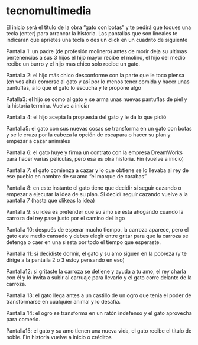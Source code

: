 # tecnomultimedia

El inicio será el título de la obra “gato con botas” y te pedirá que toques una tecla (enter) para arrancar la historia.
Las pantallas que son lineales te indicaran que aprietes una tecla o des un click en un cuadrito de siguiente

Pantalla 1: un padre (de profesión molinero) antes de morir deja su ultimas pertenencias a sus 3 hijos el hijo mayor recibe el molino, el hijo del medio recibe un burro y el hijo mas chico solo recibe un gato.

Pantalla 2: el hijo más chico desconforme con la parte que le toco piensa (en vos alta) comerse al gato y así por lo menos tener comida y hacer unas pantuflas, a lo que el gato lo escucha y le propone algo  

Patalla3: el hijo se como al gato y se arma unas nuevas pantuflas de piel y la historia termina. Vuelve a iniciar

Pantalla 4: el hijo acepta la propuesta del gato y le da lo que pidió

Pantalla5: el gato con sus nuevas cosas se transforma en un gato con botas y se le cruza por la cabeza la opción de escapara o hacer su plan y empezar a cazar animales

Pantalla 6: el gato huye y firma un contrato con la empresa DreamWorks para hacer varias películas, pero esa es otra historia. Fin (vuelve a inicio)

Pantalla 7: el gato comienza a cazar y lo que obtiene se lo llevaba al rey de ese pueblo en nombre de su amo “el marque de carabas”

Pantalla 8: en este instante el gato tiene que decidir si seguir cazando o empezar a ejecutar la idea de su plan. Si decidí seguir cazando vuelve a la pantalla 7 (hasta que clikeas la idea)

Pantalla 9: su idea es pretender que su amo se esta ahogando cuando la carroza del rey pase justo por el camino del lago 

Pantalla 10: después de esperar mucho tiempo, la carroza aparece, pero el gato este medio cansado y debes elegir entre gritar para que la carroza se detenga o caer en una siesta por todo el tiempo que esperaste.

Pantalla 11: si decidiste dormir, el gato y su amo siguen en la pobreza (y te dirige a la pantalla 2 o 3 estoy pensando en eso)

Pantalla12: si gritaste la carroza se detiene y ayuda a tu amo, el rey charla con él y lo invita a subir al carruaje para llevarlo y el gato corre delante de la carroza.

Pantalla 13: el gato llega antes a un castillo de un ogro que tenia el poder de transformarse en cualquier animal y lo desafía.

Pantalla 14: el ogro se transforma en un ratón indefenso y el gato aprovecha para comerlo.

Pantalla15: el gato y su amo tienen una nueva vida, el gato recibe el titulo de noble. Fin historia vuelve a inicio o créditos
